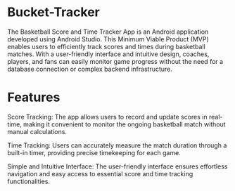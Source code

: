# Bucket-Tracker
The Basketball Score and Time Tracker App is an Android application developed using Android Studio. This Minimum Viable Product (MVP) enables users to efficiently track scores and times during basketball matches. With a user-friendly interface and intuitive design, coaches, players, and fans can easily monitor game progress without the need for a database connection or complex backend infrastructure.

# Features

Score Tracking: The app allows users to record and update scores in real-time, making it convenient to monitor the ongoing basketball match without manual calculations.

Time Tracking: Users can accurately measure the match duration through a built-in timer, providing precise timekeeping for each game.

Simple and Intuitive Interface: The user-friendly interface ensures effortless navigation and easy access to essential score and time tracking functionalities.
